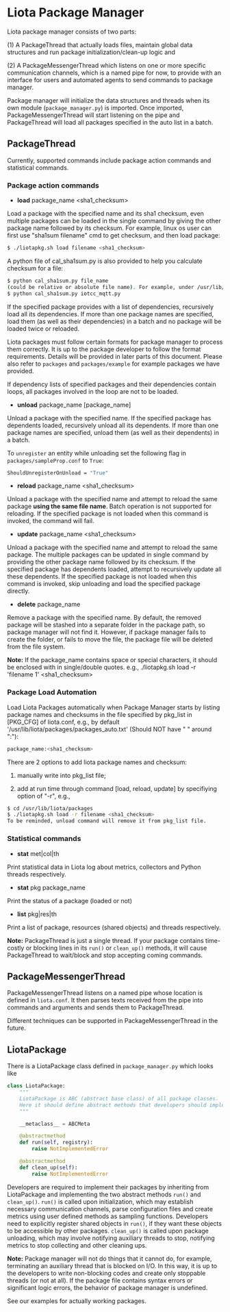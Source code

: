 # Liota Package Manager
Liota package manager consists of two parts:

(1) A PackageThread that actually loads files, maintain global data structures and run package initialization/clean-up logic and

(2) A PackageMessengerThread which listens on one or more specific communication channels, which is a named pipe for now, to provide with an interface for users and automated agents to send commands to package manager.

Package manager will initialize the data structures and threads when its own module (`package_manager.py`) is imported. Once imported, PackageMessengerThread will start listening on the pipe and PackageThread will load all packages specified in the auto list in a batch.

## PackageThread

Currently, supported commands include package action commands and statistical commands.

### Package action commands

* **load** package_name <sha1_checksum>

Load a package with the specified name and its sha1 checksum, even multiple packages can be loaded in the single command by giving the other package name followed by its checksum. For example, linux os user can first use "sha1sum filename" cmd to get checksum, and then load package:

```bash
$ ./liotapkg.sh load filename <sha1_checksum>
```

A python file of cal_sha1sum.py is also provided to help you calculate checksum for a file:

```bash
$ python cal_sha1sum.py file_name
(could be relative or absolute file name). For example, under /usr/lib/liota/packages,
$ python cal_sha1sum.py iotcc_mqtt.py
```

If the specified package provides with a list of dependencies, recursively load all its dependencies. If more than one package names are specified, load them (as well as their dependencies) in a batch and no package will be loaded twice or reloaded.

Liota packages must follow certain formats for package manager to process them correctly. It is up to the package developer to follow the format requirements. Details will be provided in later parts of this document. Please also refer to `packages` and `packages/example` for example packages we have provided.


If dependency lists of specified packages and their dependencies contain loops, all packages involved in the loop are not to be loaded.

* **unload** package_name [package_name]

Unload a package with the specified name. If the specified package has dependents loaded, recursively unload all its dependents. If more than one package names are specified, unload them (as well as their dependents) in a batch.

To `unregister` an entity while unloading set the following flag in `packages/sampleProp.conf` to `True`:

```bash
ShouldUnregisterOnUnload = "True"
```

* **reload** package_name <sha1_checksum>

Unload a package with the specified name and attempt to reload the same package **using the same file name**. Batch operation is not supported for reloading. If the specified package is not loaded when this command is invoked, the command will fail.

* **update** package_name <sha1_checksum>

Unload a package with the specified name and attempt to reload the same package. The multiple packages can be updated in single command by providing the other package name followed by its checksum. If the specified package has dependents loaded, attempt to recursively update all these dependents. If the specified package is not loaded when this command is invoked, skip unloading and load the specified package directly.

* **delete** package_name

Remove a package with the specified name. By default, the removed package will be stashed into a separate folder in the package path, so package manager will not find it. However, if package manager fails to create the folder, or fails to move the file, the package file will be deleted from the file system.

**Note:** If the package_name contains space or special characters, it should be enclosed with in single/double quotes.
e.g., ./liotapkg.sh load -r 'filename 1' <sha1_checksum>

### Package Load Automation

Load Liota Packages automatically when Package Manager starts by listing package names and checksums in the file specified by pkg_list in [PKG_CFG] of liota.conf, e.g., by default '/usr/lib/liota/packages/packages_auto.txt' (Should NOT have " " around ":"):

```bash
package_name:<sha1_checksum>
```

There are 2 options to add liota package names and checksum:

1. manually write into pkg_list file;

2. add at run time through command [load, reload, update] by specifiying option of "-r", e.g.,

```bash
$ cd /usr/lib/liota/packages
$ ./liotapkg.sh load -r filename <sha1_checksum>
To be reminded, unload command will remove it from pkg_list file.
```

### Statistical commands

* **stat** met|col|th

Print statistical data in Liota log about metrics, collectors and Python threads respectively.

* **stat** pkg package_name

Print the status of a package (loaded or not)

* **list** pkg|res|th

Print a list of package, resources (shared objects) and threads respectively.

**Note:** PackageThread is just a single thread. If your package contains time-costly or blocking lines in its `run()` or `clean_up()` methods, it will cause PackageThread to wait/block and stop accepting coming commands.

## PackageMessengerThread

PackageMessengerThread listens on a named pipe whose location is defined in `liota.conf`. It then parses texts received from the pipe into commands and arguments and sends them to PackageThread.

Different techniques can be supported in PackageMessengerThread in the future.

## LiotaPackage

There is a LiotaPackage class defined in `package_manager.py` which looks like

```python
class LiotaPackage:
    """
    LiotaPackage is ABC (abstract base class) of all package classes.
    Here it should define abstract methods that developers should implement.
    """

    __metaclass__ = ABCMeta

    @abstractmethod
    def run(self, registry):
        raise NotImplementedError

    @abstractmethod
    def clean_up(self):
        raise NotImplementedError
```

Developers are required to implement their packages by inheriting from LiotaPackage and implementing the two abstract methods `run()` and `clean_up()`. `run()` is called upon initialization, which may establish necessary communication channels, parse configuration files and create metrics using user defined methods as sampling functions. Developers need to explicitly register shared objects in `run()`, if they want these objects to be accessible by other packages. `clean_up()` is called upon package unloading, which may involve notifying auxiliary threads to stop, notifying metrics to stop collecting and other cleaning ups.

**Note:** Package manager will not do things that it cannot do, for example, terminating an auxiliary thread that is blocked on I/O. In this way, it is up to the developers to write non-blocking codes and create only stoppable threads (or not at all). If the package file contains syntax errors or significant logic errors, the behavior of package manager is undefined.

See our examples for actually working packages.
